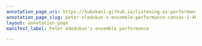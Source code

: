 ```yaml
---
annotation_page_uri: https://Subokan1.github.io/listening-as-performance-sensing-talkingdrum/annotations/peter-oladokun-s-ensemble-performance-canvas-1-406.json
annotation_page_slug: peter-oladokun-s-ensemble-performance-canvas-1-406
layout: annotation_page
manifest_label: Peter Adedokun's ensemble performance

---
```

